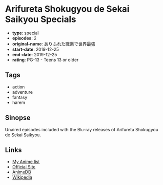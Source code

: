 # Arifureta Shokugyou de Sekai Saikyou Specials

-   **type**: special
-   **episodes**: 2
-   **original-name**: ありふれた職業で世界最強
-   **start-date**: 2019-12-25
-   **end-date**: 2019-12-25
-   **rating**: PG-13 - Teens 13 or older

## Tags

-   action
-   adventure
-   fantasy
-   harem

## Sinopse

Unaired episodes included with the Blu-ray releases of Arifureta Shokugyou de Sekai Saikyou.

## Links

-   [My Anime list](https://myanimelist.net/anime/40083/Arifureta_Shokugyou_de_Sekai_Saikyou_Specials)
-   [Official Site](http://arifureta.com/)
-   [AnimeDB](http://anidb.info/perl-bin/animedb.pl?show=anime&aid=13624)
-   [Wikipedia](http://en.wikipedia.org/wiki/Arifureta:_From_Commonplace_to_World%27s_Strongest)
